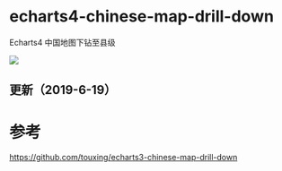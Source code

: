 # echarts4-chinese-map-drill-down

Echarts4 中国地图下钻至县级

![](./static/img/demo.gif)

## 更新（2019-6-19）

# 参考

https://github.com/touxing/echarts3-chinese-map-drill-down
